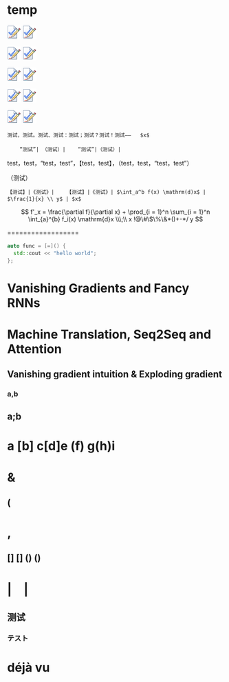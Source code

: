 # temp

![test image1](./temp.png) <img src="./temp.png" />

![test image2](./temp/temp.png) <img src="./temp/temp.png" />

![test image3](./temp%20copy.png) <img src="./temp%20copy.png" />

![test image4](../test2/temp.png) <img src="../test2/temp.png" />

![test image5](../test2/temp%20copy.png) <img src="../test2/temp%20copy.png" />

    测试，测试。测试、测试：测试；测试？测试！测试——   $x$

        “测试”| （测试）|    “测试”|（测试）|  

test，test，“test，test”，【test，test】，（test，test，“test，test”）

（测试）

    【测试】|《测试》|    【测试】|《测试》| $\int_a^b f(x) \mathrm(d)x$ | $\frac{1}{x} \\ y$ | $x$

$$
f'_x = \frac{\partial f}{\partial x} + \prod_{i = 1}^n \sum_{i = 1}^n \int_{a}^{b} f_i(x) \mathrm{d}x \\\;\\
x !@\#\$\%\&*()+-*/ y
$$

==================

```c++
auto func = [=]() {
  std::cout << "hello world";
};
```

# Vanishing Gradients and Fancy RNNs
# Machine Translation, Seq2Seq and Attention
## Vanishing gradient intuition & Exploding gradient
### a,b
## a;b
# a \[b\] c[d]e (f) g(h)i
# &
## (
# ,
## \[\] [] () ()
# |　|
## 测试
### テスト
# déjà vu
